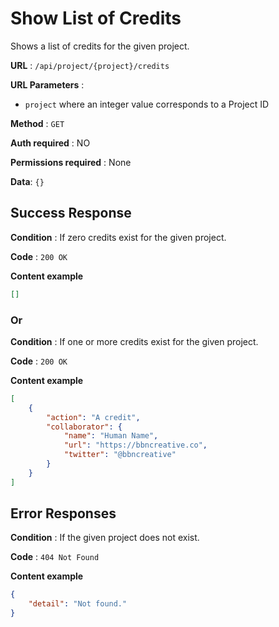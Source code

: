 # Show List of Credits

Shows a list of credits for the given project.

**URL** : `/api/project/{project}/credits`

**URL Parameters** :

- `project` where an integer value corresponds to a Project ID

**Method** : `GET`

**Auth required** : NO

**Permissions required** : None

**Data**: `{}`

## Success Response

**Condition** : If zero credits exist for the given project.

**Code** : `200 OK`

**Content example**

```json
[]
```

### Or

**Condition** : If one or more credits exist for the given project.

**Code** : `200 OK`

**Content example**

```json
[
    {
        "action": "A credit",
        "collaborator": {
            "name": "Human Name",
            "url": "https://bbncreative.co",
            "twitter": "@bbncreative"
        }
    }
]
```

## Error Responses

**Condition** : If the given project does not exist.

**Code** : `404 Not Found`

**Content example**

```json
{
    "detail": "Not found."
}
```

